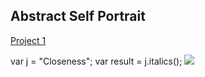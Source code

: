 ## Abstract Self Portrait


[Project 1](https://jvu11.github.io/Vu_Jonathan_ART2210/TestCoding/p5/Portriat.html)


var j = "Closeness";
var result = j.italics();
![](https://github.com/jvu11/Vu_Jonathan_ART2210/raw/master/Image/Close_Quibe.jpg)